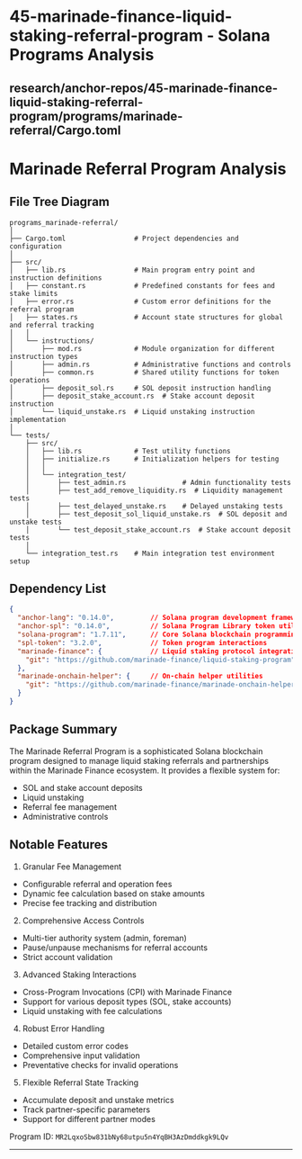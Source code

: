 # 45-marinade-finance-liquid-staking-referral-program - Solana Programs Analysis

## research/anchor-repos/45-marinade-finance-liquid-staking-referral-program/programs/marinade-referral/Cargo.toml

# Marinade Referral Program Analysis

## File Tree Diagram
```
programs_marinade-referral/
│
├── Cargo.toml                 # Project dependencies and configuration
│
├── src/
│   ├── lib.rs                 # Main program entry point and instruction definitions
│   ├── constant.rs            # Predefined constants for fees and stake limits
│   ├── error.rs               # Custom error definitions for the referral program
│   ├── states.rs              # Account state structures for global and referral tracking
│   │
│   └── instructions/
│       ├── mod.rs             # Module organization for different instruction types
│       ├── admin.rs           # Administrative functions and controls
│       ├── common.rs          # Shared utility functions for token operations
│       ├── deposit_sol.rs     # SOL deposit instruction handling
│       ├── deposit_stake_account.rs  # Stake account deposit instruction
│       └── liquid_unstake.rs  # Liquid unstaking instruction implementation
│
└── tests/
    ├── src/
    │   ├── lib.rs             # Test utility functions
    │   ├── initialize.rs      # Initialization helpers for testing
    │   │
    │   └── integration_test/
    │       ├── test_admin.rs              # Admin functionality tests
    │       ├── test_add_remove_liquidity.rs  # Liquidity management tests
    │       ├── test_delayed_unstake.rs    # Delayed unstaking tests
    │       ├── test_deposit_sol_liquid_unstake.rs  # SOL deposit and unstake tests
    │       └── test_deposit_stake_account.rs  # Stake account deposit tests
    │
    └── integration_test.rs    # Main integration test environment setup
```

## Dependency List
```json
{
  "anchor-lang": "0.14.0",         // Solana program development framework
  "anchor-spl": "0.14.0",          // Solana Program Library token utilities
  "solana-program": "1.7.11",      // Core Solana blockchain programming
  "spl-token": "3.2.0",            // Token program interactions
  "marinade-finance": {            // Liquid staking protocol integration
    "git": "https://github.com/marinade-finance/liquid-staking-program"
  },
  "marinade-onchain-helper": {     // On-chain helper utilities
    "git": "https://github.com/marinade-finance/marinade-onchain-helper"
  }
}
```

## Package Summary
The Marinade Referral Program is a sophisticated Solana blockchain program designed to manage liquid staking referrals and partnerships within the Marinade Finance ecosystem. It provides a flexible system for:
- SOL and stake account deposits
- Liquid unstaking
- Referral fee management
- Administrative controls

## Notable Features
1. Granular Fee Management
- Configurable referral and operation fees
- Dynamic fee calculation based on stake amounts
- Precise fee tracking and distribution

2. Comprehensive Access Controls
- Multi-tier authority system (admin, foreman)
- Pause/unpause mechanisms for referral accounts
- Strict account validation

3. Advanced Staking Interactions
- Cross-Program Invocations (CPI) with Marinade Finance
- Support for various deposit types (SOL, stake accounts)
- Liquid unstaking with fee calculations

4. Robust Error Handling
- Detailed custom error codes
- Comprehensive input validation
- Preventative checks for invalid operations

5. Flexible Referral State Tracking
- Accumulate deposit and unstake metrics
- Track partner-specific parameters
- Support for different partner modes

Program ID: `MR2LqxoSbw831bNy68utpu5n4YqBH3AzDmddkgk9LQv`

---

